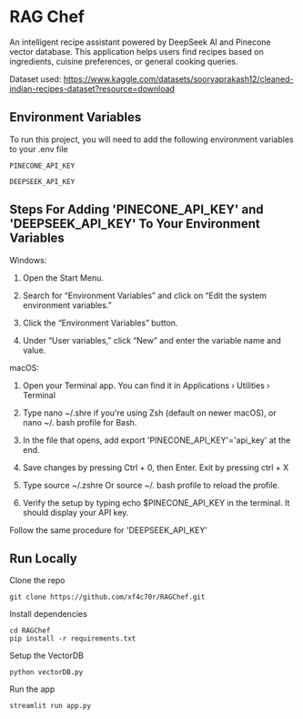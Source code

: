 
# RAG Chef

An intelligent recipe assistant powered by DeepSeek AI and Pinecone vector database. This application helps users find recipes based on ingredients, cuisine preferences, or general cooking queries.

Dataset used: https://www.kaggle.com/datasets/sooryaprakash12/cleaned-indian-recipes-dataset?resource=download



## Environment Variables

To run this project, you will need to add the following environment variables to your .env file

`PINECONE_API_KEY`

`DEEPSEEK_API_KEY`


##  Steps For Adding 'PINECONE_API_KEY' and 'DEEPSEEK_API_KEY' To Your Environment Variables

Windows: 

1. Open the Start Menu.

2. Search for “Environment Variables” and click on “Edit the system environment variables.”

3. Click the “Environment Variables” button.

4. Under “User variables,” click “New” and enter the variable name and value.

macOS:

1. Open your Terminal app. You can find it in Applications › Utilities › Terminal

2. Type nano ~/.shre if you're using Zsh (default on newer macOS), or nano ~/. bash profile for Bash.

3. In the file that opens, add export 'PINECONE_API_KEY'='api_key' at the end.

4. Save changes by pressing Ctrl + 0, then Enter. Exit by pressing ctrl + X

5. Type source ~/.zshre Or source ~/. bash profile to reload the profile.

6.  Verify the setup by typing echo $PINECONE_API_KEY in the terminal. It should display your API key.

Follow the same procedure for 'DEEPSEEK_API_KEY'
## Run Locally

Clone the repo

```
git clone https://github.com/xf4c70r/RAGChef.git
```

Install dependencies 
```
cd RAGChef
pip install -r requirements.txt
```

Setup the VectorDB
```
python vectorDB.py
```

Run the app
```
streamlit run app.py
```